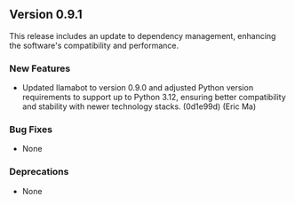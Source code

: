 ## Version 0.9.1

This release includes an update to dependency management, enhancing the software's compatibility and performance.

### New Features

- Updated llamabot to version 0.9.0 and adjusted Python version requirements to support up to Python 3.12, ensuring better compatibility and stability with newer technology stacks. (0d1e99d) (Eric Ma)

### Bug Fixes

- None

### Deprecations

- None
